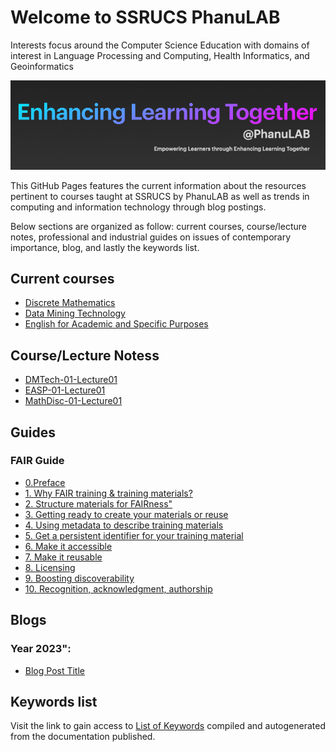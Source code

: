 # Welcome to SSRUCS PhanuLAB

Interests focus around the Computer Science Education with domains of interest in Language Processing and Computing, Health Informatics, and Geoinformatics

<!--- Grupa za aplikacije i usluge na eksaskalarnoj istraživačkoj infrastrukturi / **G**roup for **A**pplications and **S**ervices on **E**xascale **R**esearch **I**nfrastructure --->

![Learn with me @PhanuLAB](assets/images/PhanuLAB2023.png)

<!---## [Thai Language](th/index.md)--->

<!---still under development--->

<!---## [English Language](en/index.md)--->

This GitHub Pages features the current information about the resources pertinent to courses taught at SSRUCS by PhanuLAB as well as trends in computing and information technology through blog postings.

Below sections are organized as follow: current courses, course/lecture notes, professional and industrial guides on issues of contemporary importance, blog, and lastly the keywords list.


## Current courses
- [Discrete Mathematics](courses/mathdisc.md)
- [Data Mining Technology](courses/dmtech.md)
- [English for Academic and Specific Purposes](courses/easp.md)
     
     
## Course/Lecture Notess
- [DMTech-01-Lecture01](lecture-notes/dmtech-lect01-intro.md)
- [EASP-01-Lecture01](lecture-notes/easp-lect01-intro.md)
- [MathDisc-01-Lecture01](lecture-notes/mathdisc-lect01-intro.md)


## Guides

### FAIR Guide
- [0.Preface](fair-chapters/Preface.md)
- [1. Why FAIR training & training materials?](fair-chapters/chapter_01.md)
- [2. Structure materials for FAIRness"](fair-chapters/chapter_02.md)
- [3. Getting ready to create your materials or reuse](fair-chapters/chapter_03.md)
- [4. Using metadata to describe training materials](fair-chapters/chapter_04.md)
- [5. Get a persistent identifier for your training material](fair-chapters/chapter_05.md)
- [6. Make it accessible](fair-chapters/chapter_06.md)
- [7. Make it reusable](fair-chapters/chapter_07.md)
- [8. Licensing](fair-chapters/chapter_08.md)
- [9. Boosting discoverability](fair-chapters/chapter_09.md)
- [10. Recognition, acknowledgment, authorship](fair-chapters/chapter_10.md)
 
## Blogs
 
### Year 2023":
- [Blog Post Title](blog/2023-mm-dd-blog-post-title.md)
 
 
## Keywords list
 
Visit the link to gain access to [List of Keywords](keywords.md) compiled and autogenerated from the documentation published.

